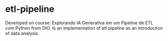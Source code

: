 # etl-pipeline

Developed on  course: Explorando IA Generativa em um Pipeline de ETL com Python from DIO. Is an implementation of etl pipeline as an introduction of data analysis.
